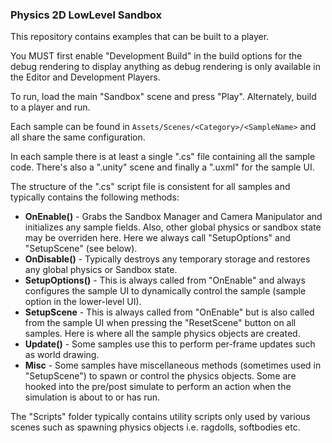 ### Physics 2D LowLevel Sandbox

This repository contains examples that can be built to a player.

You MUST first enable "Development Build" in the build options for the debug rendering to display anything as debug rendering is only available in the Editor and Development Players.

To run, load the main "Sandbox" scene and press "Play". Alternately, build to a player and run.

Each sample can be found in `Assets/Scenes/<Category>/<SampleName>` and all share the same configuration.

In each sample there is at least a single ".cs" file containing all the sample code. There's also a ".unity" scene and finally a ".uxml" for the sample UI.

The structure of the ".cs" script file is consistent for all samples and typically contains the following methods:

- **OnEnable()** - Grabs the Sandbox Manager and Camera Manipulator and initializes any sample fields. Also, other global physics or sandbox state may be overriden here. Here we always call "SetupOptions" and "SetupScene" (see below).
- **OnDisable()** - Typically destroys any temporary storage and restores any global physics or Sandbox state.
- **SetupOptions()** - This is always called from "OnEnable" and always configures the sample UI to dynamically control the sample (sample option in the lower-level UI).
- **SetupScene** - This is always called from "OnEnable" but is also called from the sample UI when pressing the "ResetScene" button on all samples. Here is where all the sample physics objects are created.
- **Update()** - Some samples use this to perform per-frame updates such as world drawing.
- **Misc** - Some samples have miscellaneous methods (sometimes used in "SetupScene") to spawn or control the physics objects. Some are hooked into the pre/post simulate to perform an action when the simulation is about to or has run.  

The "Scripts" folder typically contains utility scripts only used by various scenes such as spawning physics objects i.e. ragdolls, softbodies etc.
